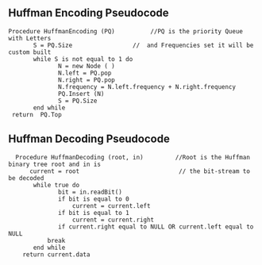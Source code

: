 ## Huffman Encoding Pseudocode
    Procedure HuffmanEncoding (PQ)          //PQ is the priority Queue with Letters		                       
           S = PQ.Size			       //  and Frequencies set it will be custom built 
           while S is not equal to 1 do
                  N = new Node ( ) 
                  N.left = PQ.pop
                  N.right = PQ.pop
                  N.frequency = N.left.frequency + N.right.frequency
                  PQ.Insert (N)
	              S = PQ.Size
           end while
     return  PQ.Top

## Huffman Decoding Pseudocode 
      Procedure HuffmanDecoding (root, in)         //Root is the Huffman binary tree root and in is 
          current = root			                // the bit-stream to be decoded    
           while true do                                                
                  bit = in.readBit()   
                  if bit is equal to 0
                      current = current.left
                  if bit is equal to 1
                      current = current.right
                  if current.right equal to NULL OR current.left equal to NULL
	           break
           end while
        return current.data

